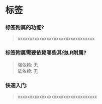 # 标签

### 标签附属的功能?

> xxxxxxxxxxxxxxxxxxxxxxxxxxxxxxxx


### 标签附属需要依赖哪些其他LR附属?

> 强依赖: 无<br>软依赖: 无


### 快速入门:

>xxxxxxxxxxxxxxxxxxxxxxxxxxxxxxxxx
